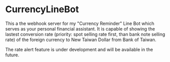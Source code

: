 # CurrencyLineBot

This a the webhook server for my "Currency Reminder" Line Bot which serves as your personal financial assistant. 
It is capable of showing the lastest conversion rate (priority: spot selling rate first, than bank note selling rate) 
of the foreign currency to New Taiwan Dollar from Bank of Taiwan. 

The rate alert feature is under development and will be available in the future.
